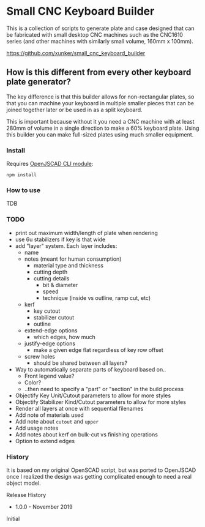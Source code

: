 Small CNC Keyboard Builder
==========================

This is a collection of scripts to generate plate and case designed that can
be fabricated with small desktop CNC machines such as the CNC1610 series (and
other machines with similarly small volume, 160mm x 100mm).

https://github.com/xunker/small_cnc_keyboard_builder

## How is this different from every other keyboard plate generator?

The key difference is that this builder allows for non-rectangular plates, so
that you can machine your keyboard in multiple smaller pieces that can be
joined together later or be used in as a split keyboard.

This is important because without it you need a CNC machine with at least 280mm
of volume in a single direction to make a 60% keyboard plate. Using this
builder you can make full-sized plates using much smaller equipment.

### Install

Requires [OpenJSCAD CLI module](https://www.npmjs.com/package/@jscad/cli):

`npm install`

### How to use

TDB

### TODO

* print out maximum width/length of plate when rendering
* use 6u stabilizers if key is that wide
* add "layer" system. Each layer includes:
  - name
  - notes (meant for human consumption)
    * material type and thickness
    * cutting depth
    * cutting details
      - bit & diameter
      - speed
      - technique (inside vs outline, ramp cut, etc)
  - kerf
    * key cutout
    * stabilizer cutout
    * outline
  - extend-edge options
    * which edges, how much
  - justify-edge options
    * make a given edge flat regardless of key row offset
  - screw holes
    * should be shared between all layers?
* Way to automatically separate parts of keyboard based on..
  - Front legend value?
  - Color?
  - ..then need to specify a "part" or "section" in the build process
* Objectify Key Unit/Cutout parameters to allow for more styles
* Objectify Stabilizer Kind/Cutout parameters to allow for more styles
* Render all layers at once with sequential filenames
* Add note of materials used
* Add note about `cutout` and `upper`
* Add usage notes
* Add notes about kerf on bulk-cut vs finishing operations
* Option to extend edges

### History

It is based on my original OpenSCAD script, but was ported to OpenJSCAD once
I realized the design was getting complicated enough to need a real object
model.

Release History
* 1.0.0 - November 2019

Initial
